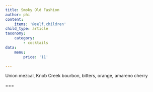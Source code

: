 ```yaml
---
title: Smoky Old Fashion
author: phi
content:
    items: '@self.children'
child_type: article
taxonomy:
    category:
        - cocktails
data:
    menu:
        price: '11'

---
```


 Union mezcal, Knob Creek bourbon, bitters, orange,
 amareno cherry

===
